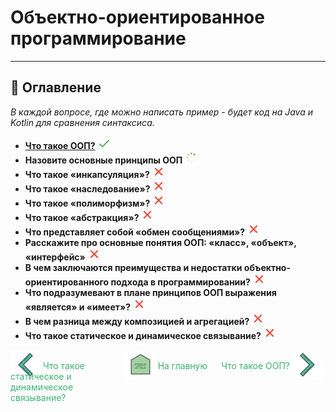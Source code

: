 Объектно-ориентированное программирование
========================
***

📖 Оглавление
------------------
*В каждой вопросе, где можно написать пример - будет код на Java и Kotlin для сравнения синтаксиса.*

* **[Что такое ООП?](./questions/QUESTION1.md)** ![Готово](./../docs/assets/statuses/done.png)
* **Назовите основные принципы ООП** ![В процессе](./../docs/assets/statuses/in_progress_loader.png)
* **Что такое «инкапсуляция»?** ![Отсутствует, но запланирован](./../docs/assets/statuses/not_exists.png)
* **Что такое «наследование»?** ![Отсутствует, но запланирован](./../docs/assets/statuses/not_exists.png)
* **Что такое «полиморфизм»?** ![Отсутствует, но запланирован](./../docs/assets/statuses/not_exists.png)
* **Что такое «абстракция»?** ![Отсутствует, но запланирован](./../docs/assets/statuses/not_exists.png)
* **Что представляет собой «обмен сообщениями»?** ![Отсутствует, но запланирован](./../docs/assets/statuses/not_exists.png)
* **Расскажите про основные понятия ООП: «класс», «объект», «интерфейс»** ![Отсутствует, но запланирован](./../docs/assets/statuses/not_exists.png)
* **В чем заключаются преимущества и недостатки объектно-ориентированного подхода в программировании?** ![Отсутствует, но запланирован](./../docs/assets/statuses/not_exists.png)
* **Что подразумевают в плане принципов ООП выражения «является» и «имеет»?** ![Отсутствует, но запланирован](./../docs/assets/statuses/not_exists.png)
* **В чем разница между композицией и агрегацией?** ![Отсутствует, но запланирован](./../docs/assets/statuses/not_exists.png)
* **Что такое статическое и динамическое связывание?** ![Отсутствует, но запланирован](./../docs/assets/statuses/not_exists.png)

<!--suppress ALL -->
<div style="display: flex">
    <div style="width: 33%">
        <a href="../README.md" style="text-decoration: none; color: mediumseagreen">
            <img alt="back" src="../docs/assets/navigation/back.png"/>
            <span style="position: relative; top: -17px;">Что такое статическое и динамическое связывание?</span>
        </a>
    </div>
    <div align="center" style="width: 33%">
        <a href="../README.md" style="text-decoration: none; color: mediumseagreen">
            <img alt="back" src="../docs/assets/navigation/home.png"/>
            <span style="position: relative; top: -17px;">На главную</span>
        </a>
    </div>
    <div align="right" style="width: 33%">
        <a href="../README.md" style="text-decoration: none; color: mediumseagreen">
            <span style="position: relative; top: -17px;">Что такое ООП?</span>
            <img alt="back" src="../docs/assets/navigation/forward.png"/>
        </a>
    </div>
</div>